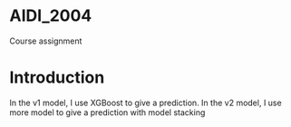 # AIDI_2004
Course assignment

# Introduction
In the v1 model, I use XGBoost to give a prediction.
In the v2 model, I use more model to give a prediction with model stacking